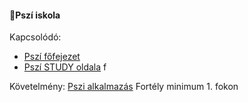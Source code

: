 #### 🔵Pszí iskola

Kapcsolódó:
- [Pszí főfejezet](../080_pszi.md)
- [Pszí STUDY oldala](https://github.com/kaktusztea/km100/wiki/STUDY.pszi) f

Követelmény: [Pszi alkalmazás](../fortelyok.misztikus/pszi_alkalmazas.md) Fortély minimum 1. fokon

